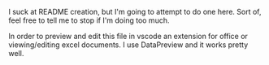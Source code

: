 I suck at README creation, but I'm going to attempt to do one here. Sort of, feel free to tell me to stop if I'm doing too much.

In order to preview and edit this file in vscode an extension for office or  viewing/editing excel documents. 
I use DataPreview and it works pretty well. 
